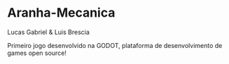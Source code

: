 # Aranha-Mecanica
Lucas Gabriel &amp; Luis Brescia

Primeiro jogo desenvolvido na GODOT, plataforma de desenvolvimento de games open source!
